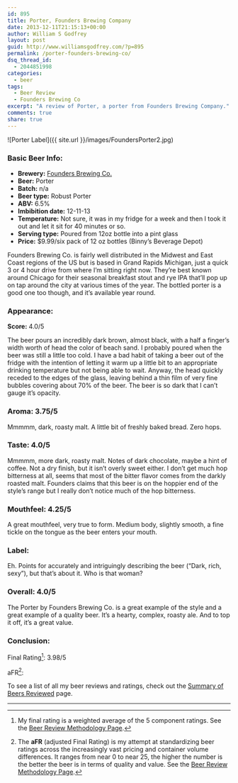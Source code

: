```yaml
---
id: 895
title: Porter, Founders Brewing Company
date: 2013-12-11T21:15:13+00:00
author: William S Godfrey
layout: post
guid: http://www.williamsgodfrey.com/?p=895
permalink: /porter-founders-brewing-co/
dsq_thread_id:
  - 2044851998
categories:
  - beer
tags:
  - Beer Review
  - Founders Brewing Co
excerpt: "A review of Porter, a porter from Founders Brewing Company."
comments: true
share: true
---
```


![Porter Label]({{ site.url }}/images/FoundersPorter2.jpg)

### Basic Beer Info:

  * **Brewery:** [Founders Brewing Co.](http://foundersbrewing.com/)
  * **Beer:** Porter
  * **Batch:** n/a
  * **Beer type:** Robust Porter
  * **ABV:** 6.5%
  * **Imbibition date:** 12-11-13
  * **Temperature:** Not sure, it was in my fridge for a week and then I took it out and let it sit for 40 minutes or so.
  * **Serving type:** Poured from 12oz bottle into a pint glass
  * **Price:** $9.99/six pack of 12 oz bottles (Binny&#8217;s Beverage Depot)

Founders Brewing Co. is fairly well distributed in the Midwest and East Coast regions of the US but is based in Grand Rapids Michigan, just a quick 3 or 4 hour drive from where I&#8217;m sitting right now. They&#8217;re best known around Chicago for their seasonal breakfast stout and rye IPA that&#8217;ll pop up on tap around the city at various times of the year. The bottled porter is a good one too though, and it&#8217;s available year round.
  
<!--more-->

### Appearance:

**Score:** 4.0/5

The beer pours an incredibly dark brown, almost black, with a half a finger&#8217;s width worth of head the color of beach sand. I probably poured when the beer was still a little too cold. I have a bad habit of taking a beer out of the fridge with the intention of letting it warm up a little bit to an appropriate drinking temperature but not being able to wait. Anyway, the head quickly receded to the edges of the glass, leaving behind a thin film of very fine bubbles covering about 70% of the beer. The beer is so dark that I can&#8217;t gauge it&#8217;s opacity.

### Aroma: 3.75/5

Mmmmm, dark, roasty malt. A little bit of freshly baked bread. Zero hops.

### Taste: 4.0/5

Mmmmm, more dark, roasty malt. Notes of dark chocolate, maybe a hint of coffee. Not a dry finish, but it isn&#8217;t overly sweet either. I don&#8217;t get much hop bitterness at all, seems that most of the bitter flavor comes from the darkly roasted malt. Founders claims that this beer is on the hoppier end of the style&#8217;s range but I really don&#8217;t notice much of the hop bitterness.

### Mouthfeel: 4.25/5

A great mouthfeel, very true to form. Medium body, slightly smooth, a fine tickle on the tongue as the beer enters your mouth.

### Label:

Eh. Points for accurately and intriguingly describing the beer (&#8220;Dark, rich, sexy&#8221;), but that&#8217;s about it. Who is that woman?

### Overall: 4.0/5

The Porter by Founders Brewing Co. is a great example of the style and a great example of a quality beer. It&#8217;s a hearty, complex, roasty ale. And to top it off, it&#8217;s a great value.

### Conclusion:

Final Rating[^1]: 3.98/5

aFR[^2]:  


To see a list of all my beer reviews and ratings, check out the [Summary of Beers Reviewed](http://www.williamsgodfrey.com/summary-beers-reviewed-scores/ "All reviewed beers and their ratings") page.

---

[^1]: My final rating is a weighted average of the 5 component ratings. See the [Beer Review Methodology Page](http://www.williamsgodfrey.com/beer-review-methodology/ "Beer Review Methodology").
[^2]: The **aFR** (adjusted Final Rating) is my attempt at standardizing beer ratings across the increasingly vast pricing and container volume differences. It ranges from near 0 to near 25, the higher the number is the better the beer is in terms of quality and value. See the [Beer Review Methodology Page](http://www.williamsgodfrey.com/beer-review-methodology/ "Beer Review Methodology").
